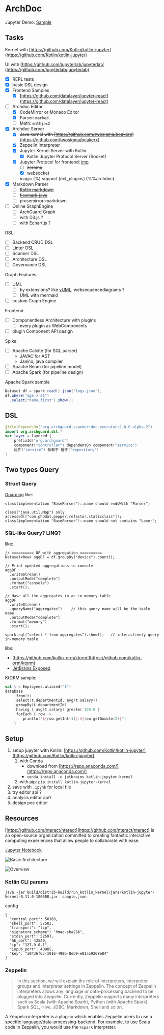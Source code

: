 # ArchDoc

Jupyter Demo: [Sample](sample.ipynb)

## Tasks

Kernel with [https://github.com/Kotlin/kotlin-jupyter](https://github.com/Kotlin/kotlin-jupyter)

UI with [https://github.com/jupyterlab/jupyterlab](https://github.com/jupyterlab/jupyterlab)

- [x] REPL tests
- [x] basic DSL design
- [x] Frontend Samples
   - [x] [https://github.com/datalayer/jupyter-react](https://github.com/datalayer/jupyter-react)
- [ ] Archdoc Editor
  - [x] CodeMirror or Monaco Editor
  - [x] Parser: `marked`
  - [ ] Math: `mathjax2`
- [x] Archdoc Server
  - [x] ~~Java kernel with [https://github.com/twosigma/beakerx](https://github.com/twosigma/beakerx)~~
  - [x] Zeppelin Interpreter
  - [x] Jupyter Kernel Server with Kotlin
     - [x] Kotlin Jupyter Protocol Server (Socket)
  - [x] Jupyter Protocol for frontend: [jmp](https://github.com/n-riesco/jmp)
     - [ ] ~~zeromq~~
     - [x] websocket
  - [ ] magic (%) support (ext_plugins) (%%archdoc)
- [x] Markdown Parser
  - [ ] ~~[Kotlin markdown](https://github.com/JetBrains/markdown)~~
  - [ ] ~~[flexmark-java](https://github.com/vsch/flexmark-java)~~
  - [ ] prosemirror-markdown
- [ ] Online GraphEngine
  - [ ] ArchGuard Graph
  - [ ] with D3.js ?
  - [ ] with Echart.js ?

DSL:

- [ ] Backend CRUD DSL
- [ ] Linter DSL
- [ ] Scanner DSL
- [ ] Architecture DSL
- [ ] Governance DSL

Graph Features:

- [ ] UML
   - [ ] by extensions? like [yUML](https://yuml.me/), websequencediagrams ?
   - [ ] UML with mermaid
-[ ] custom Graph Engine

Frontend:

- [ ] Componentless Architecture with plugins
   - [ ] every plugin as WebComponents
- [ ] plugin Component API design

Spike:

- [ ] Apache Calcite (for SQL parser)
  - JAVAC for AST 
  - Janino, java compiler
- [ ] Apache Beam (for pipeline model)
- [ ] Apache Spark (for pipeline design)

Apache Spark sample

```java
Dataset df = spark.read().json("logs.json");
df.where("age > 21")
  .select("name.first").show();
```

## DSL

```kotlin
@file:DependsOn("org.archguard.scanner:doc-executor:2.0.0-alpha.2")
import org.archguard.dsl.*
var layer = layered {
    prefixId("org.archguard")
    component("controller") dependentOn component("service")
    组件("service") 依赖于 组件("repository")
}
```

## Two types Query

### Struct Query

[Guarding](https://github.com/modernizing/guarding) like:

```
class(implementation "BaseParser")::name should endsWith "Parser";

class("java.util.Map") only accessed(["com.phodal.pepper.refactor.staticclass"]);
class(implementation "BaseParser")::name should not contains "Lexer";
```

### SQL-like Query? LINQ? 

[](https://spark.apache.org/docs/latest/structured-streaming-programming-guide.html) like:

```
// ========== DF with aggregation ==========
Dataset<Row> aggDF = df.groupBy("device").count();

// Print updated aggregations to console
aggDF
  .writeStream()
  .outputMode("complete")
  .format("console")
  .start();

// Have all the aggregates in an in-memory table
aggDF
  .writeStream()
  .queryName("aggregates")    // this query name will be the table name
  .outputMode("complete")
  .format("memory")
  .start();

spark.sql("select * from aggregates").show();   // interactively query in-memory table
```


libs:

- [https://github.com/kotlin-orm/ktorm](https://github.com/kotlin-orm/ktorm)
- [JetBrains Exposed](https://github.com/JetBrains/Exposed)

KtORM sample:

```kotlin
val t = Employees.aliased("t")
database
    .from(t)
    .select(t.departmentId, avg(t.salary))
    .groupBy(t.departmentId)
    .having { avg(t.salary) greater 100.0 }
    .forEach { row -> 
        println("${row.getInt(1)}:${row.getDouble(2)}")
    }
```

## Setup

1. setup jupyter with Kotlin: [https://github.com/Kotlin/kotlin-jupyter](https://github.com/Kotlin/kotlin-jupyter) 
   1. with Conda
      - download from [https://repo.anaconda.com/](https://repo.anaconda.com/) 
      - `conda install -c jetbrains kotlin-jupyter-kernel`
   2. with pip: `pip install kotlin-jupyter-kernel` 
2. save with `.ipynb` for local file
3. try editor api ?
4. analysis editor api?
5. design poc editor

## Resources

[https://github.com/nteract/nteract](https://github.com/nteract/nteract) is an open-source organization committed to creating fantastic interactive computing experiences that allow people to collaborate with ease.

[Jupyter Notebook](https://docs.jupyter.org/en/latest/projects/architecture/content-architecture.html)

![Basic Architecture](https://docs.jupyter.org/en/latest/_images/notebook_components.png)

![Overview](https://docs.jupyter.org/en/latest/_images/repos_map.png)

### Kotlin CLI params


`java -jar build/distrib-build/run_kotlin_kernel/jars/kotlin-jupyter-kernel-0.11.0-100500.jar  sample.json`


config

```
{
  "control_port": 50160,
  "shell_port": 57503,
  "transport": "tcp",
  "signature_scheme": "hmac-sha256",
  "stdin_port": 52597,
  "hb_port": 42540,
  "ip": "127.0.0.1",
  "iopub_port": 40885,
  "key": "a0436f6c-1916-498b-8eb9-e81ab9368e84"
}
```


### Zeppelin

> In this section, we will explain the role of interpreters, interpreter groups and interpreter settings in Zeppelin. The concept of Zeppelin interpreters allows any language or data-processing backend to be plugged into Zeppelin. Currently, Zeppelin supports many interpreters such as Scala (with Apache Spark), Python (with Apache Spark), Spark SQL, Hive, JDBC, Markdown, Shell and so on.

A Zeppelin interpreter is a plug-in which enables Zeppelin users to use a specific language/data-processing-backend. For example, to use Scala code in Zeppelin, you would use the `%spark` interpreter.


